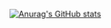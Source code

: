 [![Anurag's GitHub stats](https://github-readme-stats.vercel.app/api?username=sisosyunya)](https://github.com/sisosyunya/github-readme-stats)
<!--
[![trophy](https://github-profile-trophy.vercel.app/?username=RedRing1979&margin-w=0)](https://github.com/sisosyunya/github-profile-trophy)

https://komarev.com/ghpvc/?username=sisosyunya
https://github-profile-summary-cards.vercel.app/api/cards/profile-details?username=sisosyunbya&theme=dracula

**sisosyunya/sisosyunya** is a ✨ _special_ ✨ repository because its `README.md` (this file) appears on your GitHub profile.

Here are some ideas to get you started:

- 🔭 I’m currently working on ...
- 🌱 I’m currently learning ...
- 👯 I’m looking to collaborate on ...
- 🤔 I’m looking for help with ...
- 💬 Ask me about ...
- 📫 How to reach me: ...
- 😄 Pronouns: ...
- ⚡ Fun fact: ...
-->
